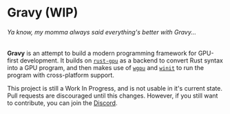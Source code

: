 # Gravy (WIP)
###### *Ya know, my momma always said everything's better with Gravy...*

**Gravy** is an attempt to build a modern programming framework for GPU-first development. It builds on [`rust-gpu`](https://github.com/EmbarkStudios/rust-gpu) as a backend to convert Rust syntax into a GPU program, and then makes use of [`wgpu`](https://github.com/gfx-rs/wgpu) and [`winit`](https://github.com/rust-windowing/winit) to run the program with cross-platform support.

This project is still a Work In Progress, and is not usable in it's current state. Pull requests are discouraged until this changes. However, if you still want to contribute, you can join the [Discord](https://discord.gg/7cBw5KHe6q).